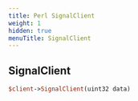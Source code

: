 ```yaml
---
title: Perl SignalClient
weight: 1
hidden: true
menuTitle: SignalClient
---
```

## SignalClient
```perl
$client->SignalClient(uint32 data)
```